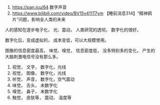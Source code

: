 1. https://pan.icu/64  数字声音
2. https://www.bilibili.com/video/BV15v411T7ym  【睡前消息314】“精神鸦片”问题，影响全人类的未来


人的感知在逐步电子化， 光、震动， 人类研究的透彻， 数字化的很好。

数字化后，变成虚拟的， 成本变低，可以大规模使用。

图像的信息密度最高， 味觉、嗅觉， 信息密度低， 没多特别多的变化， 产生的大脑刺激电信号没有那么多。

1. 视觉， 文字， 数字化，光线
2. 视觉， 图像， 数字化，光线
3. 听觉， 声音， 数字化，空气震动
4. 味觉， 舌头， 未数字化
5. 嗅觉， 鼻子， 未数字化
6. 触觉， 皮肤等， 震动， 温度等